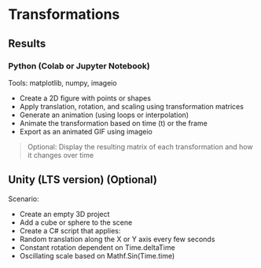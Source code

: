 # Transformations

## Results

### Python (Colab or Jupyter Notebook)

Tools: matplotlib, numpy, imageio

* Create a 2D figure with points or shapes
* Apply translation, rotation, and scaling using transformation matrices
* Generate an animation (using loops or interpolation)
* Animate the transformation based on time (t) or the frame
* Export as an animated GIF using imageio

> Optional: Display the resulting matrix of each transformation and how it changes over time

## Unity (LTS version) (Optional)

Scenario:

* Create an empty 3D project
* Add a cube or sphere to the scene
* Create a C# script that applies:
* Random translation along the X or Y axis every few seconds
* Constant rotation dependent on Time.deltaTime
* Oscillating scale based on Mathf.Sin(Time.time)
